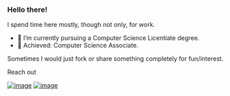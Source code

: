### Hello there!  

I spend time here mostly, though not only, for work.

- 🌱 I’m currently pursuing a Computer Science Licentiate degree.
- 💫 Achieved: Computer Science Associate.

Sometimes I would just fork or share something completely for fun/interest.

Reach out

[![image](https://img.shields.io/badge/LinkedIn-0077B5?style=for-the-badge&logo=linkedin&logoColor=white)](https://www.linkedin.com/in/lautaro-lombardi/)
[![image](https://img.shields.io/badge/Gmail-D14836?style=for-the-badge&logo=gmail&logoColor=white)](mailto:lautarolombardi19@gmail.com)
<script src="https://tryhackme.com/badge/122134"></script>
